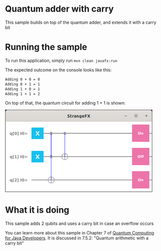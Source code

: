 # Quantum adder with carry

This sample builds on top of the quantum adder, and extends it with
a carry bit

# Running the sample

To run this application, simply run
`mvn clean javafx:run`

The expected outcome on the console looks like this:

```
Adding 0 + 0 = 0
Adding 0 + 1 = 1
Adding 1 + 0 = 1
Adding 1 + 1 = 2
```

On top of that, the quantum circuit for adding 1 + 1 is shown:

![quantum carry adder](/resources/ch7-add2.png)

# What it is doing

This sample adds 2 qubits and uses a carry bit in case an overflow occurs

You can learn more about this sample in Chapter 7 of [Quantum Computing for Java Developers](https://www.manning.com/books/quantum-computing-for-java-developers?a_aid=quantumjava&a_bid=e5166ab9). It is discussed in 7.5.2: "Quantum arithmetic with a carry bit"
